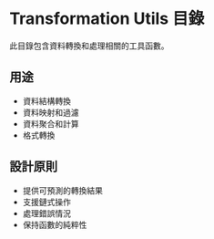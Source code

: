 # Transformation Utils 目錄

此目錄包含資料轉換和處理相關的工具函數。

## 用途

- 資料結構轉換
- 資料映射和過濾
- 資料聚合和計算
- 格式轉換

## 設計原則

- 提供可預測的轉換結果
- 支援鏈式操作
- 處理錯誤情況
- 保持函數的純粹性


